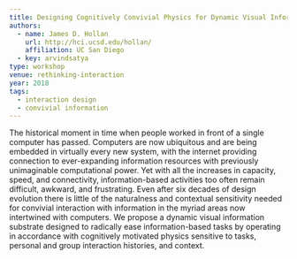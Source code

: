 ```yaml
---
title: Designing Cognitively Convivial Physics for Dynamic Visual Information Substrates
authors:
  - name: James D. Hollan
    url: http://hci.ucsd.edu/hollan/
    affiliation: UC San Diego
  - key: arvindsatya
type: workshop
venue: rethinking-interaction
year: 2018
tags:
  - interaction design
  - convivial information
---
```

The historical moment in time when people worked in front of a single computer has passed. Computers are now ubiquitous and are being embedded in virtually every new system, with the internet providing connection to ever-expanding information resources with previously unimaginable computational power. Yet with all the increases in capacity, speed, and connectivity, information-based activities too often remain difficult, awkward, and frustrating. Even after six decades of design evolution there is little of the naturalness and contextual sensitivity needed for convivial interaction with information in the myriad areas now intertwined with computers. We propose a dynamic visual information substrate designed to radically ease information-based tasks by operating in accordance with cognitively motivated physics sensitive to tasks, personal and group interaction histories, and context.
